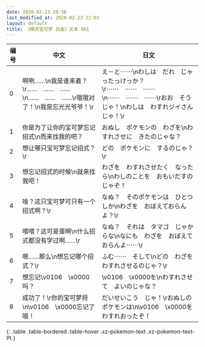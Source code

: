 ```yaml
---
date: 2020-02-23 20:56
last_modified_at: 2020-02-23 22:03
layout: default
title: 《精灵宝可梦 白金》文本 061
---
```

| 编号 | 中文 | 日文 |
| ---- | ---- | ---- |
| 0 | 啊咧……\n我是谁来着？\r……　……　……\n……　……　……\r哦哦对了！\n我是忘光光爷爷！\r | え－と⋯⋯\nわしは　だれ　じゃったっけっか？\r⋯⋯　⋯⋯　⋯⋯\n⋯⋯　⋯⋯　⋯⋯\rおお　そうじゃ！\nわしは　わすれジイさん　じゃ！\r |
| 1 | 你是为了让你的宝可梦忘记招式\n而来找我的吧？ | おぬし　ポケモンの　わざを\nわすれさせに　きたのじゃな？ |
| 2 | 想让哪只宝可梦忘记招式？\r | どの　ポケモンに　するのじゃ？\r |
| 3 | 想忘记招式的时候\n就来找我吧！ | わざを　わすれさせたく　なったら\nわしのことを　おもいだすのじゃぞ！ |
| 4 | 啥？这只宝可梦可只有一个招式啊？\r | なぬ？　そのポケモンは　ひとつしか\nわざを　おぼえておらんよ？\r |
| 5 | 喂喂？这可是蛋啊\n什么招式都没有学过啊……\r | なぬ？　それは　タマゴ　じゃからな\nなにも　わざを　おぼえておらんよ⋯⋯\r |
| 6 | 嗯……那么\n想忘记哪个招式？\r | ふむ⋯⋯　そして\nどの　わざを　わすれさせるのじゃ？\r |
| 7 | 想忘记\v0106　\x0000吗？ | \v0106　\x0000を\nわすれさせて　よいのじゃな？ |
| 8 | 成功了！\r你的宝可梦将\n\v0106　\x0000忘记了哦！ | だいせいこう　じゃ！\rおぬしの　ポケモンは\n\v0106　\x0000を　わすれおったぞ！ |
{: .table .table-bordered .table-hover .xz-pokemon-text .xz-pokemon-text-Pt }